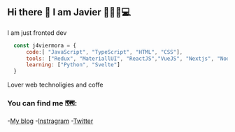 ## Hi there 👋 I am Javier 👨🏽‍💻💻 

I am just fronted dev

```js
  const j4viermora = {
      code:[ "JavaScript", "TypeScript", "HTML", "CSS"],
      tools: ["Redux", "MateriallUI", "ReactJS","VueJS", "Nextjs", "Nodejs"],
      learning: ["Python", "Svelte"]
  }
```

Lover web technoligies and coffe

### You can find me 🗺️:
-[My blog](https://j4viermora.hobbylayer.com/blog)
-[Instragram](https://instagram.com/hobbylayer)
-[Twitter](https://twitter.com/j4viermora)
